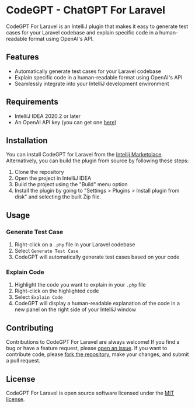 # CodeGPT - ChatGPT For Laravel

CodeGPT For Laravel is an IntelliJ plugin that makes it easy to generate test cases for your Laravel codebase and explain specific code in a human-readable format using OpenAI's API. 

## Features

- Automatically generate test cases for your Laravel codebase
- Explain specific code in a human-readable format using OpenAI's API
- Seamlessly integrate into your IntelliJ development environment

## Requirements

- IntelliJ IDEA 2020.2 or later
- An OpenAI API key (you can get one [here](https://platform.openai.com/account/api-keys))

## Installation
You can install CodeGPT for Laravel from the [Intellij Marketplace](https://plugins.jetbrains.com/plugin/21187-codegpt-for-laravel). Alternatively, you can build the plugin from source by following these steps:

1. Clone the repository
2. Open the project in IntelliJ IDEA
3. Build the project using the "Build" menu option
4. Install the plugin by going to "Settings > Plugins > Install plugin from disk" and selecting the built Zip file.

## Usage

### Generate Test Case

1. Right-click on a `.php` file in your Laravel codebase
2. Select `Generate Test Case`
3. CodeGPT will automatically generate test cases based on your code

### Explain Code

1. Highlight the code you want to explain in your `.php` file
2. Right-click on the highlighted code
3. Select `Explain Code`
4. CodeGPT will display a human-readable explanation of the code in a new panel on the right side of your IntelliJ window

## Contributing

Contributions to CodeGPT For Laravel are always welcome! If you find a bug or have a feature request, please [open an issue](https://github.com/rana01645/CodeGPT-Laravel/issues/new). If you want to contribute code, please [fork the repository](https://github.com/rana01645/CodeGPT-Laravel/fork), make your changes, and submit a pull request.

## License

CodeGPT For Laravel is open source software licensed under the [MIT license](https://opensource.org/licenses/MIT).
